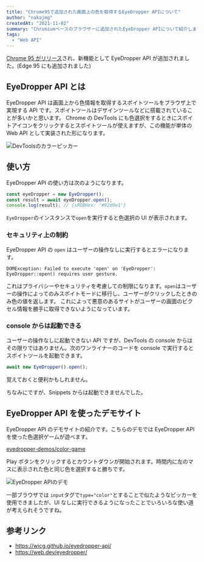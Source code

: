 ```yaml
---
title: "Chrome95で追加された画面上の色を取得するEyeDropper APIについて"
author: "nakajmg"
createdAt: "2021-11-02"
summary: "Chromiumベースのブラウザーに追加されたEyeDropper APIについて紹介します"
tags:
  - "Web API"
---
```


[Chrome 95 がリリース](https://developer.chrome.com/blog/new-in-chrome-95/)され、新機能として EyeDropper API が追加されました。(Edge 95 にも追加されました)

## EyeDropper API とは

EyeDropper API は画面上から色情報を取得するスポイトツールをブラウザ上で実現する API です。スポイトツールはデザインツールなどに搭載されていることが多いかと思います。
Chrome の DevTools にも色選択をするときにスポイトアイコンをクリックするとスポイトツールが使えますが、この機能が単体の Web API として実装された形になります。

![DevToolsのカラーピッカー](/frontend-expert/image/eyedropper-api/eyedropper.png)

## 使い方

EyeDropper API の使い方は次のようになります。

```js
const eyeDropper = new EyeDropper();
const result = await eyeDropper.open();
console.log(result); // {sRGBHex: '#92d0e1'}
```

`EyeDropper`のインスタンスで`open`を実行すると色選択の UI が表示されます。

### セキュリティ上の制約

EyeDropper API の `open` はユーザーの操作なしに実行するとエラーになります。

```
DOMException: Failed to execute 'open' on 'EyeDropper': EyeDropper::open() requires user gesture.
```

これはプライバシーやセキュリティを考慮しての制限になります。`open`はユーザーの操作によってのみスポイトモードに移行し、ユーザーがクリックしたときのみ色の値を返します。
これによって悪意のあるサイトがユーザーの画面のピクセル情報を勝手に取得できないようになっています。

### console からは起動できる

ユーザーの操作なしに起動できない API ですが、DevTools の console からはその限りではありません。次のワンライナーのコードを console で実行するとスポイトツールを起動できます。

```js
await new EyeDropper().open();
```

覚えておくと便利かもしれません。

ちなみにですが、Snippets からは起動できませんでした。

## EyeDropper API を使ったデモサイト

EyeDropper API のデモサイトの紹介です。こちらのデモでは EyeDropper API を使った色選択ゲームが遊べます。

[eyedropper-demos/color-game](https://captainbrosset.github.io/eyedropper-demos/color-game.html)

Play ボタンをクリックするとカウントダウンが開始されます。時間内に左のマスに表示された色と同じ色を選択すると勝ちです。

![EyeDropper APIのデモ](/frontend-expert/image/eyedropper-api/demo.png)

一部ブラウザでは `input`タグで`type="color"`とすることで似たようなピッカーを使用できましたが、UI なしに実行できるようになったことでいろいろな使い道が考えられそうですね。

## 参考リンク

- https://wicg.github.io/eyedropper-api/
- https://web.dev/eyedropper/
